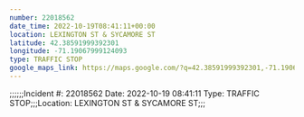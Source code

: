 ```yaml
---
number: 22018562
date_time: 2022-10-19T08:41:11+00:00
location: LEXINGTON ST & SYCAMORE ST
latitude: 42.38591999392301
longitude: -71.19067999124093
type: TRAFFIC STOP
google_maps_link: https://maps.google.com/?q=42.38591999392301,-71.19067999124093
---
```


;;;;;;Incident #: 22018562  Date: 2022-10-19 08:41:11   Type: TRAFFIC STOP;;;Location: LEXINGTON ST & SYCAMORE ST;;;
